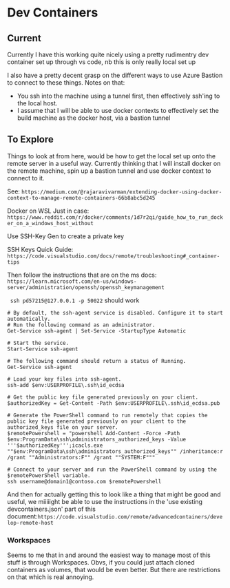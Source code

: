 # Dev Containers

## Current

Currently I have this working quite nicely using a pretty rudimentry dev container set up through vs code, nb this is only really local set up 

I also have a pretty decent grasp on the different ways to use Azure Bastion to connect to these things. Notes on that:

- You ssh into the machine using a tunnel first, then effectively ssh'ing to the local host.
- I assume that I will be able to use docker contexts to effectively set the build machine as the docker host, via a bastion tunnel

## To Explore

Things to look at from here, would be how to get the local set up onto the remote server in a useful way. Currently thinking that I will install docker on the remote machine, spin up a bastion tunnel and use docker context to connect to it.

See: `https://medium.com/@rajaravivarman/extending-docker-using-docker-context-to-manage-remote-containers-66b8abc5d245`

Docker on WSL Just in case: `https://www.reddit.com/r/docker/comments/1d7r2qi/guide_how_to_run_docker_on_a_windows_host_without`

Use SSH-Key Gen to create a private key

SSH Keys Quick Guide: `https://code.visualstudio.com/docs/remote/troubleshooting#_container-tips`

Then follow the instructions that are on the ms docs: `https://learn.microsoft.com/en-us/windows-server/administration/openssh/openssh_keymanagement`

` ssh pd57215@127.0.0.1 -p 50022` should work

```
# By default, the ssh-agent service is disabled. Configure it to start automatically.
# Run the following command as an administrator.
Get-Service ssh-agent | Set-Service -StartupType Automatic

# Start the service.
Start-Service ssh-agent

# The following command should return a status of Running.
Get-Service ssh-agent

# Load your key files into ssh-agent.
ssh-add $env:USERPROFILE\.ssh\id_ecdsa
```

```
# Get the public key file generated previously on your client.
$authorizedKey = Get-Content -Path $env:USERPROFILE\.ssh\id_ecdsa.pub

# Generate the PowerShell command to run remotely that copies the public key file generated previously on your client to the authorized_keys file on your server.
$remotePowershell = "powershell Add-Content -Force -Path $env:ProgramData\ssh\administrators_authorized_keys -Value '''$authorizedKey''';icacls.exe ""$env:ProgramData\ssh\administrators_authorized_keys"" /inheritance:r /grant ""Administrators:F"" /grant ""SYSTEM:F"""

# Connect to your server and run the PowerShell command by using the $remotePowerShell variable.
ssh username@domain1@contoso.com $remotePowershell
```

And then for actually getting this to look like a thing that might be good and useful, we miiiiight be able to use the instructions in the 'use existing devcontainers.json' part of this document:`https://code.visualstudio.com/remote/advancedcontainers/develop-remote-host`

### Workspaces

Seems to me that in and around the easiest way to manage most of this stuff is through Workspaces. Obvs, if you could just attach cloned containers as volumes, that would be even better. But there are restrictions on that which is real annoying.

